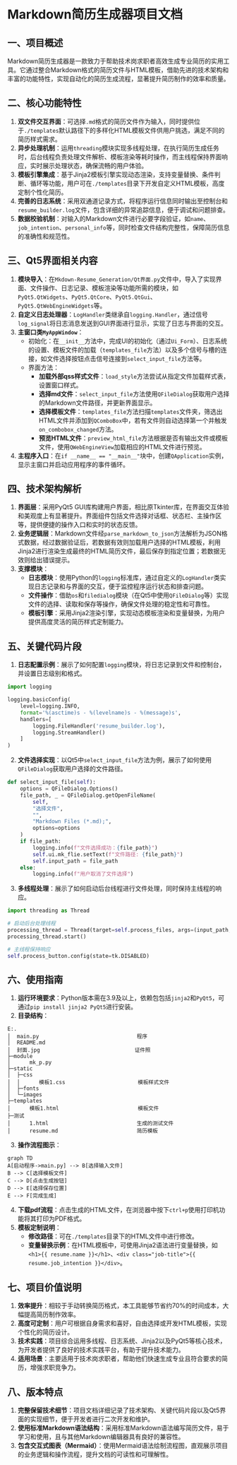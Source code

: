 # Markdown简历生成器项目文档

## 一、项目概述
Markdown简历生成器是一款致力于帮助技术岗求职者高效生成专业简历的实用工具。它通过整合Markdown格式的简历文件与HTML模板，借助先进的技术架构和丰富的功能特性，实现自动化的简历生成流程，显著提升简历制作的效率和质量。

## 二、核心功能特性
1. **双文件交互界面**：可选择`.md`格式的简历文件作为输入，同时提供位于`./templates`默认路径下的多样化HTML模板文件供用户挑选，满足不同的简历样式需求。
2. **异步处理机制**：运用`threading`模块实现多线程处理，在执行简历生成任务时，后台线程负责处理文件解析、模板渲染等耗时操作，而主线程保持界面响应，实时展示处理状态，确保流畅的用户体验。
3. **模板引擎集成**：基于Jinja2模板引擎实现动态渲染，支持变量替换、条件判断、循环等功能，用户可在`./templates`目录下开发自定义HTML模板，高度定制个性化简历。
4. **完善的日志系统**：采用双通道记录方式，将程序运行信息同时输出至控制台和`resume_builder.log`文件，包含详细的异常追踪信息，便于调试和问题排查。
5. **数据校验机制**：对输入的Markdown文件进行必要字段验证，如`name`、`job_intention`、`personal_info`等，同时检查文件结构完整性，保障简历信息的准确性和规范性。

## 三、Qt5界面相关内容
1. **模块导入**：在`Mkdown-Resume_Generation/Qt界面.py`文件中，导入了实现界面、文件操作、日志记录、模板渲染等功能所需的模块，如`PyQt5.QtWidgets`、`PyQt5.QtCore`、`PyQt5.QtGui`、`PyQt5.QtWebEngineWidgets`等。
2. **自定义日志处理器**：`LogHandler`类继承自`logging.Handler`，通过信号`log_signal`将日志消息发送到GUI界面进行显示，实现了日志与界面的交互。
3. **主窗口类`MyAppWindow`**：
    - 初始化：在`__init__`方法中，完成UI的初始化（通过`Ui_Form`）、日志系统的设置、模板文件的加载（`templates_file`方法）以及多个信号与槽的连接，如文件选择按钮点击信号连接到`select_input_file`方法等。
    - 界面方法：
        - **加载外部qss样式文件**：`load_style`方法尝试从指定文件加载样式表，设置窗口样式。
        - **选择md文件**：`select_input_file`方法使用`QFileDialog`获取用户选择的Markdown文件路径，并更新界面显示。
        - **选择模板文件**：`templates_file`方法扫描`templates`文件夹，筛选出HTML文件并添加到`QComboBox`中，若有文件则自动选择第一个并触发`on_combobox_changed`方法。
        - **预览HTML文件**：`preview_html_file`方法根据是否有输出文件或模板文件，使用`QWebEngineView`加载相应的HTML文件进行预览。
4. **主程序入口**：在`if __name__ == "__main__"`块中，创建`QApplication`实例，显示主窗口并启动应用程序的事件循环。

## 四、技术架构解析
1. **界面层**：采用PyQt5 GUI库构建用户界面，相比原Tkinter库，在界面交互体验和美观度上有显著提升。界面组件包括文件选择对话框、状态栏、主操作区等，提供便捷的操作入口和实时的状态反馈。
2. **业务逻辑层**：Markdown文件经`parse_markdown_to_json`方法解析为JSON格式数据，经过数据验证后，若数据有效则加载用户选择的HTML模板，利用Jinja2进行渲染生成最终的HTML简历文件，最后保存到指定位置；若数据无效则给出错误提示。
3. **支撑模块**：
    - **日志模块**：使用Python的`logging`标准库，通过自定义的`LogHandler`类实现日志记录和与界面的交互，便于监控程序运行状态和排查问题。
    - **文件操作**：借助`os`和`filedialog`模块（在Qt5中使用`QFileDialog`等）实现文件的选择、读取和保存等操作，确保文件处理的稳定性和可靠性。
    - **模板引擎**：采用Jinja2渲染引擎，实现动态模板渲染和变量替换，为用户提供高度灵活的简历样式定制能力。

## 五、关键代码片段
1. **日志配置示例**：展示了如何配置`logging`模块，将日志记录到文件和控制台，并设置日志级别和格式。
```python
import logging

logging.basicConfig(
    level=logging.INFO,
    format='%(asctime)s - %(levelname)s - %(message)s',
    handlers=[
        logging.FileHandler('resume_builder.log'),
        logging.StreamHandler()
    ]
)
```
2. **文件选择实现**：以Qt5中`select_input_file`方法为例，展示了如何使用`QFileDialog`获取用户选择的文件路径。
```python
def select_input_file(self):
    options = QFileDialog.Options()
    file_path, _ = QFileDialog.getOpenFileName(
        self,
        "选择文件",
        "",
        "Markdown Files (*.md);",
        options=options
    )
    if file_path:
        logging.info(f"文件选择成功：{file_path}")
        self.ui.mk_flie.setText(f"文件路径: {file_path}")
        self.input_path = file_path
    else:
        logging.info(f"用户取消了文件选择")
```
3. **多线程处理**：展示了如何启动后台线程进行文件处理，同时保持主线程的响应。
```python
import threading as Thread

# 启动后台处理线程
processing_thread = Thread(target=self.process_files, args=(input_path, template_path))
processing_thread.start()

# 主线程保持响应
self.process_button.config(state=tk.DISABLED)
```

## 六、使用指南
1. **运行环境要求**：Python版本需在3.9及以上，依赖包包括`jinja2`和`PyQt5`，可通过`pip install jinja2 PyQt5`进行安装。
2. **目录结构**：
```tree
E:.
│  main.py                               程序
│  README.md
│  封面.jpg                              证件照
├─module
│      mk_p.py
├─static
│  ├─css
│  │      模板1.css                       模板样式文件
│  ├─fonts
│  └─images
├─templates
│      模板1.html                         模板文件
├─测试
│      1.html                            生成的测试文件
│      resume.md                         简历模板
```
3. **操作流程图示**：
```mermaid
graph TD
A[启动程序->main.py] --> B[选择输入文件]
B --> C[选择模板文件]
C --> D[点击生成按钮]
D --> E[选择保存位置]
E --> F[完成生成]
```
4. **下载pdf流程**：点击生成的HTML文件，在浏览器中按下`ctrl+p`使用打印机功能将其打印为PDF格式。
5. **模板定制说明**：
    - **修改路径**：可在`./templates`目录下的HTML文件中进行修改。
    - **变量替换示例**：在HTML模板中，可使用Jinja2语法进行变量替换，如`<h1>{{ resume.name }}</h1>`、`<div class="job-title">{{ resume.job_intention }}</div>`。

## 七、项目价值说明
1. **效率提升**：相较于手动转换简历格式，本工具能够节省约70%的时间成本，大幅提高简历制作效率。
2. **高度可定制**：用户可根据自身需求和喜好，自由选择或开发HTML模板，实现个性化的简历设计。
3. **技术实践**：项目综合运用多线程、日志系统、Jinja2以及PyQt5等核心技术，为开发者提供了良好的技术实践平台，有助于提升技术能力。
4. **适用场景**：主要适用于技术岗求职者，帮助他们快速生成专业且符合要求的简历，增强求职竞争力。

## 八、版本特点
1. **完整保留技术细节**：项目文档详细记录了技术架构、关键代码片段以及Qt5界面的实现细节，便于开发者进行二次开发和维护。
2. **使用标准Markdown语法结构**：采用标准Markdown语法编写简历文件，易于学习和使用，且与其他Markdown编辑器具有良好的兼容性。
3. **包含交互式图表（Mermaid）**：使用Mermaid语法绘制流程图，直观展示项目的业务逻辑和操作流程，提升文档的可读性和可理解性。 


